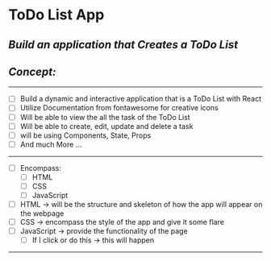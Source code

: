 # ToDo List App
<!-- can have readme preview open as well to see how it will appear -->
<!-- ## this is a sub heading -->
## *Build an application that Creates a ToDo List* 


## *Concept:*
<!-- - this is a bullet -->
---
- [ ] Build a dynamic and interactive application that is a ToDo List with React 
- [ ] Utilize Documentation from fontawesome for creative icons
- [ ] Will be able to view the all the task of the ToDo List
- [ ] Will be able to create, edit, update and delete a task
- [ ] will be using Components, State, Props
- [ ] And much More ...
---
- [ ] Encompass: 
    - [ ] HTML
    - [ ] CSS
    - [ ] JavaScript
- [ ]  HTML → will be the structure and skeleton of how the app will appear on the webpage
- [ ]  CSS → encompass the style of the app and give it some flare
- [ ]  JavaScript → provide the functionality of the page
    - [ ]  If I click or do this → this will happen
***
